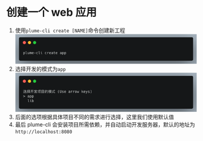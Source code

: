 # 创建一个 web 应用

1. 使用`plume-cli create [NAME]`命令创建新工程 ![create](../_media/create-app.png)
2. 选择开发的模式为`app` ![select](../_media/select-mode.png)
3. 后面的选项根据具体项目不同的需求进行选择，这里我们使用默认值
4. 最后 plume-cli 会安装项目所需依赖，并自动启动开发服务器，默认的地址为`http://localhost:8080`
